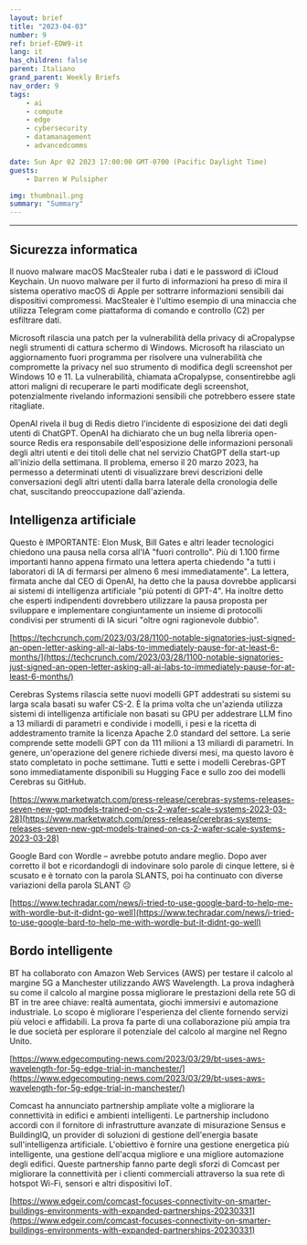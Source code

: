```yaml
---
layout: brief
title: "2023-04-03"
number: 9
ref: brief-EDW9-it
lang: it
has_children: false
parent: Italiano
grand_parent: Weekly Briefs
nav_order: 9
tags:
    - ai
    - compute
    - edge
    - cybersecurity
    - datamanagement
    - advancedcomms

date: Sun Apr 02 2023 17:00:00 GMT-0700 (Pacific Daylight Time)
guests:
    - Darren W Pulsipher

img: thumbnail.png
summary: "Summary"
---
```




---

## Sicurezza informatica

Il nuovo malware macOS MacStealer ruba i dati e le password di iCloud Keychain. Un nuovo malware per il furto di informazioni ha preso di mira il sistema operativo macOS di Apple per sottrarre informazioni sensibili dai dispositivi compromessi. MacStealer è l'ultimo esempio di una minaccia che utilizza Telegram come piattaforma di comando e controllo (C2) per esfiltrare dati.

Microsoft rilascia una patch per la vulnerabilità della privacy di aCropalypse negli strumenti di cattura schermo di Windows. Microsoft ha rilasciato un aggiornamento fuori programma per risolvere una vulnerabilità che compromette la privacy nel suo strumento di modifica degli screenshot per Windows 10 e 11. La vulnerabilità, chiamata aCropalypse, consentirebbe agli attori maligni di recuperare le parti modificate degli screenshot, potenzialmente rivelando informazioni sensibili che potrebbero essere state ritagliate.

OpenAI rivela il bug di Redis dietro l'incidente di esposizione dei dati degli utenti di ChatGPT. OpenAI ha dichiarato che un bug nella libreria open-source Redis era responsabile dell'esposizione delle informazioni personali degli altri utenti e dei titoli delle chat nel servizio ChatGPT della start-up all'inizio della settimana. Il problema, emerso il 20 marzo 2023, ha permesso a determinati utenti di visualizzare brevi descrizioni delle conversazioni degli altri utenti dalla barra laterale della cronologia delle chat, suscitando preoccupazione dall'azienda.

## Intelligenza artificiale

Questo è IMPORTANTE: Elon Musk, Bill Gates e altri leader tecnologici chiedono una pausa nella corsa all'IA "fuori controllo". Più di 1.100 firme importanti hanno appena firmato una lettera aperta chiedendo "a tutti i laboratori di IA di fermarsi per almeno 6 mesi immediatamente". La lettera, firmata anche dal CEO di OpenAI, ha detto che la pausa dovrebbe applicarsi ai sistemi di intelligenza artificiale "più potenti di GPT-4". Ha inoltre detto che esperti indipendenti dovrebbero utilizzare la pausa proposta per sviluppare e implementare congiuntamente un insieme di protocolli condivisi per strumenti di IA sicuri "oltre ogni ragionevole dubbio".

[https://techcrunch.com/2023/03/28/1100-notable-signatories-just-signed-an-open-letter-asking-all-ai-labs-to-immediately-pause-for-at-least-6-months/](https://techcrunch.com/2023/03/28/1100-notable-signatories-just-signed-an-open-letter-asking-all-ai-labs-to-immediately-pause-for-at-least-6-months/)

Cerebras Systems rilascia sette nuovi modelli GPT addestrati su sistemi su larga scala basati su wafer CS-2. È la prima volta che un'azienda utilizza sistemi di intelligenza artificiale non basati su GPU per addestrare LLM fino a 13 miliardi di parametri e condivide i modelli, i pesi e la ricetta di addestramento tramite la licenza Apache 2.0 standard del settore. La serie comprende sette modelli GPT con da 111 milioni a 13 miliardi di parametri. In genere, un'operazione del genere richiede diversi mesi, ma questo lavoro è stato completato in poche settimane. Tutti e sette i modelli Cerebras-GPT sono immediatamente disponibili su Hugging Face e sullo zoo dei modelli Cerebras su GitHub.

[https://www.marketwatch.com/press-release/cerebras-systems-releases-seven-new-gpt-models-trained-on-cs-2-wafer-scale-systems-2023-03-28](https://www.marketwatch.com/press-release/cerebras-systems-releases-seven-new-gpt-models-trained-on-cs-2-wafer-scale-systems-2023-03-28)

Google Bard con Wordle – avrebbe potuto andare meglio. Dopo aver corretto il bot e ricordandogli di indovinare solo parole di cinque lettere, si è scusato e è tornato con la parola SLANTS, poi ha continuato con diverse variazioni della parola SLANT ☹

[https://www.techradar.com/news/i-tried-to-use-google-bard-to-help-me-with-wordle-but-it-didnt-go-well](https://www.techradar.com/news/i-tried-to-use-google-bard-to-help-me-with-wordle-but-it-didnt-go-well)

## Bordo intelligente

BT ha collaborato con Amazon Web Services (AWS) per testare il calcolo al margine 5G a Manchester utilizzando AWS Wavelength. La prova indagherà su come il calcolo al margine possa migliorare le prestazioni della rete 5G di BT in tre aree chiave: realtà aumentata, giochi immersivi e automazione industriale. Lo scopo è migliorare l'esperienza del cliente fornendo servizi più veloci e affidabili. La prova fa parte di una collaborazione più ampia tra le due società per esplorare il potenziale del calcolo al margine nel Regno Unito.

[https://www.edgecomputing-news.com/2023/03/29/bt-uses-aws-wavelength-for-5g-edge-trial-in-manchester/](https://www.edgecomputing-news.com/2023/03/29/bt-uses-aws-wavelength-for-5g-edge-trial-in-manchester/)

Comcast ha annunciato partnership ampliate volte a migliorare la connettività in edifici e ambienti intelligenti. Le partnership includono accordi con il fornitore di infrastrutture avanzate di misurazione Sensus e BuildingIQ, un provider di soluzioni di gestione dell'energia basate sull'intelligenza artificiale. L'obiettivo è fornire una gestione energetica più intelligente, una gestione dell'acqua migliore e una migliore automazione degli edifici. Queste partnership fanno parte degli sforzi di Comcast per migliorare la connettività per i clienti commerciali attraverso la sua rete di hotspot Wi-Fi, sensori e altri dispositivi IoT.

[https://www.edgeir.com/comcast-focuses-connectivity-on-smarter-buildings-environments-with-expanded-partnerships-20230331](https://www.edgeir.com/comcast-focuses-connectivity-on-smarter-buildings-environments-with-expanded-partnerships-20230331)


